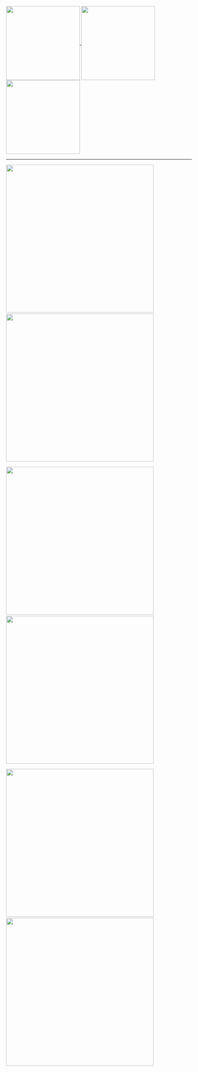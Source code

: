 <a href="https://github.com/anuraghazra/github-readme-stats">
  <img height=200 align="center" src="https://github-readme-stats.vercel.app/api?username=BSski&show_icons=true&show=reviews,prs_merged&include_all_commits=true&rank_icon=github&hide=stars,issues&theme=holi&bg_color=0D1117&border_color=222D3C&border_radius=5" />
</a>

<a href="https://github.com/anuraghazra/github-readme-stats">
  <img height=200 align="center" src="https://github-readme-stats.vercel.app/api/top-langs/?username=BSski&layout=donut&theme=holi&bg_color=0D1117&border_radius=7&border_color=222D3C&hide=html" />
</a>

<a href="https://git.io/streak-stats">
  <img height=200 align="center" src="https://streak-stats.demolab.com?user=BSski&theme=holi-theme&border_radius=5&date_format=j%20M%5B%20Y%5D&exclude_days=Sun%2CSat&card_width=419&background=0D1117&border=222D3C&stroke=222D3C&hide_current_streak=true" />
</a>

<hr>

<a href="https://github.com/BSski/GoSERG"><img src="https://github-readme-stats.vercel.app/api/pin?username=BSski&repo=GoSERG&theme=holi&bg_color=90,000000,130F40&hide_border=true" width="400" /></a>        <a href="https://github.com/BSski/django-images-api"><img src="https://github-readme-stats.vercel.app/api/pin?username=BSski&repo=django-images-api&theme=holi&bg_color=90,000000,130F40&hide_border=true" width="400" /></a>

<a href="https://github.com/BSski/random-ints-st-dev-api"><img src="https://github-readme-stats.vercel.app/api/pin?username=BSski&repo=random-ints-st-dev-api&theme=holi&bg_color=45,000000,130F40&hide_border=true" width="400" /></a>        <a href="https://github.com/BSski/HIVE"><img src="https://github-readme-stats.vercel.app/api/pin?username=BSski&repo=HIVE&theme=holi&bg_color=45,000000,130F40&hide_border=true" width="400" /></a>


<a href="https://github.com/BSski/books-api"><img src="https://github-readme-stats.vercel.app/api/pin?username=BSski&repo=books-api&theme=holi&bg_color=0,000000,130F40&hide_border=true" width="400" /></a>        <a href="https://github.com/BSski/discord-reminder-bot"><img src="https://github-readme-stats.vercel.app/api/pin?username=BSski&repo=discord-reminder-bot&theme=holi&bg_color=0,000000,130F40&hide_border=true" width="400" /></a>

<!--
<hr>

📫 contact.bsski at gmail

<hr>

<a href="https://tryhackme.com/p/bsski">
  <img alt="Codewars stats" src="https://tryhackme-badges.s3.amazonaws.com/bsski.png">
</a>


<a href="https://www.codewars.com/users/bsski">
  <img align="top" alt="Codewars stats" src="https://www.codewars.com/users/bsski/badges/small">
</a>

<br>
:sparkles: &#8593; Click the badges to see what I was learning! &#8593; :sparkles:
-->
